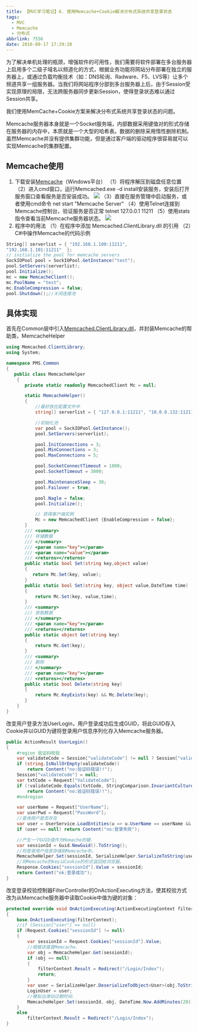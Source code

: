```yaml
---
title: 【MVC学习笔记】6. 使用Memcache+Cookie解决分布式系统共享登录状态
tags:
  - MVC
  - Memcache
  - 分布式
abbrlink: 7556
date: 2016-09-17 17:29:28
---
```

为了解决单机处理的瓶颈，增强软件的可用性，我们需要将软件部署在多台服务器上启用多个二级子域名以频道化的方式，根据业务功能将网站分布部署在独立的服务器上，或通过负载均衡技术（如：DNS轮询、Radware、F5、LVS等）让多个频道共享一组服务器。当我们将网站程序分部到多台服务器上后，由于Session受实现原理的局限，无法跨服务器同步更新Session，使得登录状态难以通过Session共享。
<!-- more -->
我们使用MemCache+Cookie方案来解决分布式系统共享登录状态的问题。

Memcache服务器本身就是一个Socket服务端，内部数据采用键值对的形式存储在服务器的内存中，本质就是一个大型的哈希表。数据的删除采用惰性删除机制。虽然Memcache并没有提供集群功能，但是通过客户端的驱动程序很容易就可以实现Memcache的集群配置。
## Memcache使用
1. 下载安装[Memcache](http://code.jellycan.com/Memcache/)（Windows平台）
    （1）将程序解压到磁盘任意位置
    （2）进入cmd窗口，运行Memcached.exe -d install安装服务，安装后打开服务窗口查看服务是否安装成功。
![](http://qiniucdn.wayneshao.com/20180218222028/20180218102319007.png)
    （3）直接在服务管理中启动服务，或者使用cmd命令 net start "Memcache Server"
    （4）使用Telnet连接到Memcache控制台，验证服务是否正常 telnet 127.0.0.1 11211
    （5）使用stats指令查看当前Memcache服务器状态。
     ![](http://qiniucdn.wayneshao.com/20180218222028/20180218102458126.png)
2. 程序中的用法
    （1）在程序中添加 Memcached.ClientLibrary.dll 的引用
    （2）C#中操作Memcache的代码示例
```csharp
String[] serverlist = { "192.168.1.100:11211",
"192.168.1.101:11211"  };
// initialize the pool for memcache servers
SockIOPool pool = SockIOPool.GetInstance("test");
pool.SetServers(serverlist);
pool.Initialize();
mc = new MemcacheClient();
mc.PoolName = "test";
mc.EnableCompression = false;
pool.Shutdown();//关闭连接池
```
## 具体实现
首先在Common层中引入[Memcached.ClientLibrary.dll](http://sourceforge.net/projects/memcacheddotnet/)，并封装Memcache的帮助类，MemcacheHelper
```csharp
using Memcached.ClientLibrary;
using System;

namespace PMS.Common
{
   public class MemcacheHelper
    {
       private static readonly MemcachedClient Mc = null;

       static MemcacheHelper()
       {
           //最好放在配置文件中
           string[] serverlist = { "127.0.0.1:11211", "10.0.0.132:11211" };

           //初始化池
           var pool = SockIOPool.GetInstance();
           pool.SetServers(serverlist);

           pool.InitConnections = 3;
           pool.MinConnections = 3;
           pool.MaxConnections = 5;

           pool.SocketConnectTimeout = 1000;
           pool.SocketTimeout = 3000;

           pool.MaintenanceSleep = 30;
           pool.Failover = true;

           pool.Nagle = false;
           pool.Initialize();

           // 获得客户端实例
           Mc = new MemcachedClient {EnableCompression = false};
       }
       /// <summary>
       /// 存储数据
       /// </summary>
       /// <param name="key"></param>
       /// <param name="value"></param>
       /// <returns></returns>
       public static bool Set(string key,object value)
       {
          return Mc.Set(key, value);
       }
       public static bool Set(string key, object value,DateTime time)
       {
           return Mc.Set(key, value,time);
       }
       /// <summary>
       /// 获取数据
       /// </summary>
       /// <param name="key"></param>
       /// <returns></returns>
       public static object Get(string key)
       {
           return Mc.Get(key);
       }
       /// <summary>
       /// 删除
       /// </summary>
       /// <param name="key"></param>
       /// <returns></returns>
       public static bool Delete(string key)
       {
           return Mc.KeyExists(key) && Mc.Delete(key);
       }
    }
}
```
 改变用户登录方法UserLogin，用户登录成功后生成GUID，将此GUID存入Cookie并以GUID为键将登录用户信息序列化存入Memcache服务器。
```csharp
public ActionResult UserLogin()
{
    #region 验证码校验
    var validateCode = Session["validateCode"] != null ? Session["validateCode"].ToString() : string.Empty;
    if (string.IsNullOrEmpty(validateCode))
        return Content("no:验证码错误!!");
    Session["validateCode"] = null;
    var txtCode = Request["ValidateCode"];
    if (!validateCode.Equals(txtCode, StringComparison.InvariantCultureIgnoreCase))
        return Content("no:验证码错误!!");
    #endregion

    var userName = Request["UserName"];
    var userPwd = Request["PassWord"];
    //查询用户是否存在
    var user = UserService.LoadEntities(u => u.UserName == userName && u.PassWord == userPwd).FirstOrDefault();
    if (user == null) return Content("no:登录失败");

    //产生一个GUID值作为Memache的键.
    var sessionId = Guid.NewGuid().ToString();
    //将登录用户信息存储到Memcache中。
    MemcacheHelper.Set(sessionId, SerializeHelper.SerializeToString(user), DateTime.Now.AddMinutes(20));
    //将Memcache的key以Cookie的形式返回给浏览器。
    Response.Cookies["sessionId"].Value = sessionId;
    return Content("ok:登录成功");
}
```
改变登录校验控制器FilterController的OnActionExecuting方法，使其校验方式改为从Memcache服务器中读取Cookie中值为键的对象：
```csharp
protected override void OnActionExecuting(ActionExecutingContext filterContext)
{
    base.OnActionExecuting(filterContext);
    //if (Session["user"] == null)
    if (Request.Cookies["sessionId"] != null)
    {
        var sessionId = Request.Cookies["sessionId"].Value;
        //根据该值查Memcache.
        var obj = MemcacheHelper.Get(sessionId);
        if (obj == null)
        {
            filterContext.Result = Redirect("/Login/Index");
            return;
        }
        var user = SerializeHelper.DeserializeToObject<User>(obj.ToString());
        LoginUser = user;
        //模拟出滑动过期时间.
        MemcacheHelper.Set(sessionId, obj, DateTime.Now.AddMinutes(20)); 
    }
    else
        filterContext.Result = Redirect("/Login/Index");
}
```